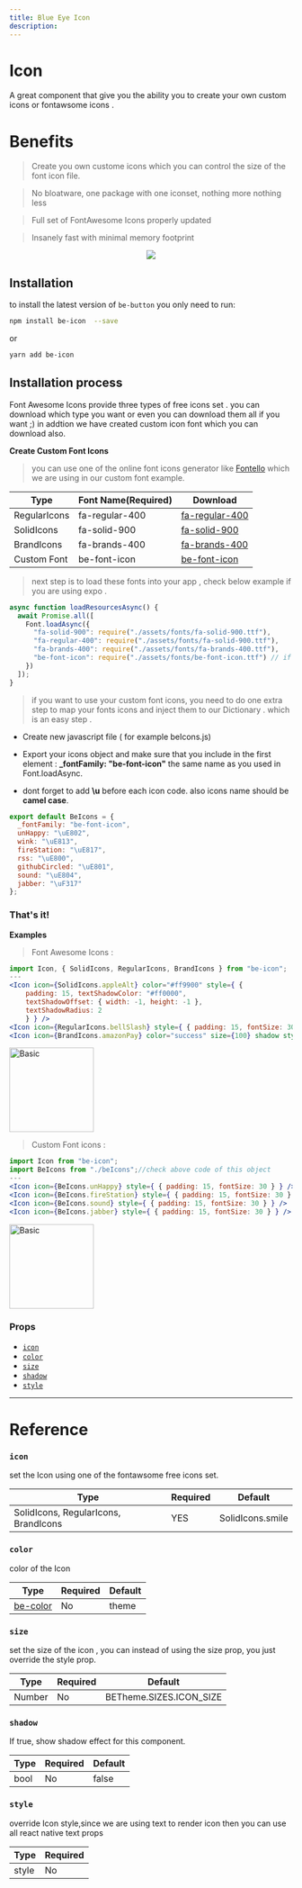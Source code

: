 ```yaml
---
title: Blue Eye Icon
description:
---
```


# Icon

A great component that give you the ability you to create your own custom icons or fontawsome icons .

# Benefits

> Create you own custome icons which you can control the size of the font icon file.

> No bloatware, one package with one iconset, nothing more nothing less

> Full set of FontAwesome Icons properly updated

> Insanely fast with minimal memory footprint

<p align="center">
 <img src="https://i.imgur.com/GYK34HW.png" />
</p>

## Installation

to install the latest version of `be-button` you only need to run:

```bash
npm install be-icon  --save
```

or

```bash
yarn add be-icon
```

## Installation process

Font Awesome Icons provide three types of free icons set . you can download which type you want or even you can download them all if you want ;) in addtion we have created custom icon font which you can download also.

**Create Custom Font Icons**

> you can use one of the online font icons generator like [Fontello](http://fontello.com/) which we are using in our custom font example.

| Type         | Font Name(Required) | Download                                                                             |
| ------------ | ------------------- | ------------------------------------------------------------------------------------ |
| RegularIcons | fa-regular-400      | [fa-regular-400](https://drive.google.com/open?id=1yq_sJ5le5S1S06msvaO6W16-9Oo7dXfa) |
| SolidIcons   | fa-solid-900        | [fa-solid-900](https://drive.google.com/open?id=18vQUn80hrR3lxTvB1toRE5Kf0pE37eif)   |
| BrandIcons   | fa-brands-400       | [fa-brands-400](https://drive.google.com/open?id=1qJQ0t9ZchUaikh3TYeuIjGQgS3wrjxEW)  |
| Custom Font  | be-font-icon        | [be-font-icon](https://drive.google.com/open?id=18reeFawb37lZrYh-yPNwqNW75ldhdSrc)   |

> next step is to load these fonts into your app , check below example if you are using expo .

```jsx
async function loadResourcesAsync() {
  await Promise.all([
    Font.loadAsync({
      "fa-solid-900": require("./assets/fonts/fa-solid-900.ttf"),
      "fa-regular-400": require("./assets/fonts/fa-solid-900.ttf"),
      "fa-brands-400": require("./assets/fonts/fa-brands-400.ttf"),
      "be-font-icon": require("./assets/fonts/be-font-icon.ttf") // if you want to use Custom font. you can change the name of the font and the file as you want ( only for custom font icon)
    })
  ]);
}
```

> if you want to use your custom font icons, you need to do one extra step to map your fonts icons and inject them to our Dictionary . which is an easy step .

- Create new javascript file ( for example beIcons.js)

- Export your icons object and make sure that you include in the first element : **\_fontFamily: "be-font-icon"** the same name as you used in Font.loadAsync.

- dont forget to add **\u** before each icon code. also icons name should be **camel case**.

```jsx
export default BeIcons = {
  _fontFamily: "be-font-icon",
  unHappy: "\uE802",
  wink: "\uE813",
  fireStation: "\uE817",
  rss: "\uE800",
  githubCircled: "\uE801",
  sound: "\uE804",
  jabber: "\uF317"
};
```

### That's it!

**Examples**

> Font Awesome Icons :

```jsx
import Icon, { SolidIcons, RegularIcons, BrandIcons } from "be-icon";
---
<Icon icon={SolidIcons.appleAlt} color="#ff9900" style={ {
    padding: 15, textShadowColor: "#ff0000",
    textShadowOffset: { width: -1, height: -1 },
    textShadowRadius: 2
    } } />
<Icon icon={RegularIcons.bellSlash} style={ { padding: 15, fontSize: 30 } } />
<Icon icon={BrandIcons.amazonPay} color="success" size={100} shadow style={ { padding: 15 } } />
```

<img src="https://i.imgur.com/eX6sk3B.jpg" alt="Basic" style="width:150px" />

> Custom Font icons :

```jsx
import Icon from "be-icon";
import BeIcons from "./beIcons";//check above code of this object
---
<Icon icon={BeIcons.unHappy} style={ { padding: 15, fontSize: 30 } } />
<Icon icon={BeIcons.fireStation} style={ { padding: 15, fontSize: 30 } } />
<Icon icon={BeIcons.sound} style={ { padding: 15, fontSize: 30 } } />
<Icon icon={BeIcons.jabber} style={ { padding: 15, fontSize: 30 } } />
```

<img src="https://i.imgur.com/qoXCiT8.jpg" alt="Basic" style="width:150px" />

### Props

- [`icon`](icon#icon)
- [`color`](icon#color)
- [`size`](icon#size)
- [`shadow`](icon#shadow)
- [`style`](icon#style)

---

# Reference

### `icon`

set the Icon using one of the fontawsome free icons set.

| Type                                 | Required | Default          |
| ------------------------------------ | -------- | ---------------- |
| SolidIcons, RegularIcons, BrandIcons | YES      | SolidIcons.smile |

### `color`

color of the Icon

| Type                                     | Required | Default |
| ---------------------------------------- | -------- | ------- |
| [be-color](../../guides/color-reference) | No       | theme   |

### `size`

set the size of the icon , you can instead of using the size prop, you just override the style prop.

| Type   | Required | Default                 |
| ------ | -------- | ----------------------- |
| Number | No       | BETheme.SIZES.ICON_SIZE |

### `shadow`

If true, show shadow effect for this component.

| Type | Required | Default |
| ---- | -------- | ------- |
| bool | No       | false   |

### `style`

override Icon style,since we are using text to render icon then you can use all react native text props

| Type  | Required |
| ----- | -------- |
| style | No       |
